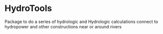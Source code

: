 # HydroTools
Package to do a series of hydrologic and Hydrologic calculations connect to hydropower and other constructions near or around rivers
